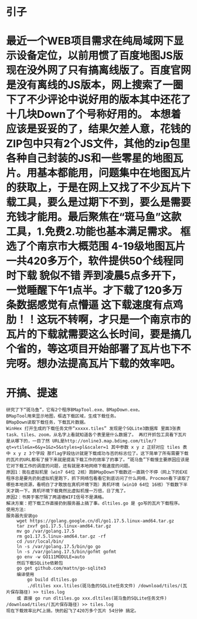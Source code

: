# 引子
#    最近一个WEB项目需求在纯局域网下显示设备定位，以前用惯了百度地图JS版 现在没外网了只有搞离线版了。百度官网是没有离线的JS版本，网上搜索了一圈下了不少评论中说好用的版本其中还花了十几块Down了个号称好用的。 本想着应该是妥妥的了，结果欠差人意，花钱的ZIP包中只有2个JS文件，其他的zip包里各种自己封装的JS和一些零星的地图瓦片。用基本都能用，问题集中在地图瓦片的获取上，于是在网上又找了不少瓦片下载工具，要么是过期下不到，要么是需要充钱才能用。最后聚焦在“斑马鱼”这款工具，1.免费2.功能也基本满足需求。 框选了个南京市大概范围 4-19级地图瓦片一共420多万个，软件提供50个线程同时下载 貌似不错 弄到凌晨5点多开下，一觉睡醒下午1点半。才下载了120多万条数据感觉有点懵逼 这下载速度有点鸡肋！！这玩不转啊，才只是一个南京市的瓦片的下载就需要这么长时间，要是搞几个省的，等这项目开始部署了瓦片也下不完呀。想办法提高瓦片下载的效率吧。 
# 开搞、提速
    研究了下“斑马鱼”，它有2个程序BMapTool.exe、BMapDown.exe。
    BMapTool用来显示地图，框选下载区域，生成下载任务。
    BMapDown读取下载任务，下载瓦片数据。
    WinHex 打开生成的下载任务文件“xxxxx.tiles” 发现是个SQLite3数据库 里面3张表 task、tiles、zoom，从名字上看就知道各个表里是什么数据了。 再打开抓包工具看下瓦片是从哪下的，一目了然 URL是http://online3.map.bdimg.com/tile/?qt=vtile&x=6&y=1&z=5&styles=pl&scaler=1 其中参数 x y z 正好对应 tiles 表中 x y z 3个字段 那flag字段估计就是下载成功与否的标志位了。这下简单了所有需要下载的瓦片的URL都有了接下来就是提高下载工作的效率了的事了。“斑马鱼”下载慢主要原因应该是它对下载工作的调度的问题，还有就是本地网络下载速度的问题。
    原因1：我在虚拟机里（win7 64位 2核）跑BMapDown下载数还一直跳个不停（网上下的EXE程序总是要先扔到虚拟机里跑下，抓下网络包看看它到底访问了什么网络，Procmon看下读取了哪些本地资源，看明白了才敢放在真机环境下跑）真机环境（win10 64位 16核）下载数下半天才跳一下。真机环境下载竟然比虚拟机慢一万倍，日了鬼了。
    原因2：书房于客厅隔了两道墙WIFI信号不是满格。
    解决方案：把下载工作直接扔到服务器上搞了事。dltiles.go 是 go写的瓦片下载程序。
    使用方法: 
    服务器先安装go
        wget https://golang.google.cn/dl/go1.17.5.linux-amd64.tar.gz
        tar zxvf go1.17.5.linux-amd64.tar.gz
        mv go /var/golang.17.5
        rm go1.17.5.linux-amd64.tar.gz -rf
        cd /usr/local/bin/
        ln -s /var/golang.17.5/bin/go go
        ln -s /var/golang.17.5/bin/gofmt gofmt
        go env -w GO111MODULE=auto
        然后下载SQLite依赖包
        go get github.com/mattn/go-sqlite3
        编译使用
            go build dltiles.go
            ./dltiles xxx.ltiles(斑马鱼的SQLite任务文件) /download/tiles/(瓦片保存路径) >> tiles.log
        或 直接 go run dltiles.go xxx.dltiles(斑马鱼的SQLite任务文件) /download/tiles/(瓦片保存路径) >> tiles.log
    现在下载效率比PC上搞，快的起飞了420万多个瓦片 54分钟 搞定。
